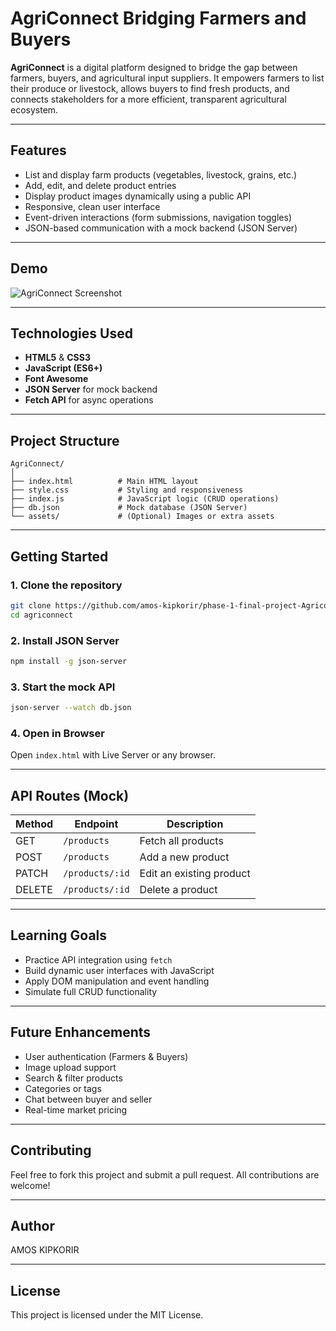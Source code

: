 #  AgriConnect  Bridging Farmers and Buyers

**AgriConnect** is a digital platform designed to bridge the gap between farmers, buyers, and agricultural input suppliers. It empowers farmers to list their produce or livestock, allows buyers to find fresh products, and connects stakeholders for a more efficient, transparent agricultural ecosystem.

---

##  Features

-  List and display farm products (vegetables, livestock, grains, etc.)
-  Add, edit, and delete product entries 
-  Display product images dynamically using a public API
-  Responsive, clean user interface
-  Event-driven interactions (form submissions, navigation toggles)
-  JSON-based communication with a mock backend (JSON Server)

---

##  Demo

![AgriConnect Screenshot](https://via.placeholder.com/800x400?text=AgriConnect+Demo)

---

##  Technologies Used

- **HTML5** & **CSS3**
- **JavaScript (ES6+)**
- **Font Awesome**
- **JSON Server** for mock backend
- **Fetch API** for async operations

---

##  Project Structure

```
AgriConnect/
│
├── index.html          # Main HTML layout
├── style.css           # Styling and responsiveness
├── index.js            # JavaScript logic (CRUD operations)
├── db.json             # Mock database (JSON Server)
└── assets/             # (Optional) Images or extra assets
```

---

##  Getting Started

### 1. Clone the repository

```bash
git clone https://github.com/amos-kipkorir/phase-1-final-project-Agriconnect.git
cd agriconnect
```

### 2. Install JSON Server

```bash
npm install -g json-server
```

### 3. Start the mock API

```bash
json-server --watch db.json
```

### 4. Open in Browser

Open `index.html` with Live Server or any browser.

---

##  API Routes (Mock)

| Method | Endpoint          | Description              |
|--------|-------------------|--------------------------|
| GET    | `/products`       | Fetch all products       |
| POST   | `/products`       | Add a new product        |
| PATCH  | `/products/:id`   | Edit an existing product |
| DELETE | `/products/:id`   | Delete a product         |

---

##  Learning Goals

- Practice API integration using `fetch`
- Build dynamic user interfaces with JavaScript
- Apply DOM manipulation and event handling
- Simulate full CRUD functionality

---

##  Future Enhancements

-  User authentication (Farmers & Buyers)
-  Image upload support
-  Search & filter products
-  Categories or tags
-  Chat between buyer and seller
-  Real-time market pricing

---

##  Contributing

Feel free to fork this project and submit a pull request. All contributions are welcome!

---

##  Author

AMOS KIPKORIR

---

##  License

This project is licensed under the MIT License.